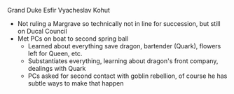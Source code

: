 Grand Duke Esfir Vyacheslav Kohut

- Not ruling a Margrave so technically not in line for succession, but still on Ducal Council
- Met PCs on boat to second spring ball
  - Learned about everything save dragon, bartender (Quark), flowers left for Queen, etc.
  - Substantiates everything, learning about dragon's front company, dealings with Quark
  - PCs asked for second contact with goblin rebellion, of course he has subtle ways to make that happen
